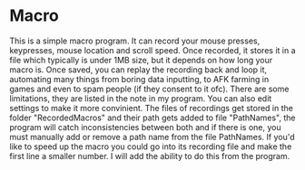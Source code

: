# Macro
This is a simple macro program. It can record your mouse presses, keypresses, mouse location and scroll speed. 
Once recorded, it stores it in a file which typically is under 1MB size, but it depends on how long your macro is. 
Once saved, you can replay the recording back and loop it, automating many things from boring data inputting, to AFK farming in games and even to spam people (if they consent to it ofc). There are some limitations, they are listed in the note in my program. You can also edit settings to make it more convinient. The files of recordings get stored in the folder "RecordedMacros" and their path gets added to file "PathNames", the program will catch inconsistencies between both and if there is one, you must manually add or remove a path name from the file PathNames. If you'd like to speed up the macro you could go into its recording file and make the first line a smaller number. I will add the ability to do this from the program.
